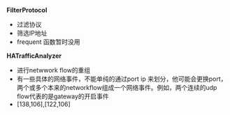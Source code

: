 **FilterProtocol**
- 过滤协议
- 筛选IP地址
- frequent 函数暂时没用

**HATrafficAnalyzer**
- 进行netwwork flow的重组
- 有一些具体的网络事件，不能单纯的通过port ip 来划分，他可能会更换port，两个或多个本来的networkflow组成一个网络事件。例如，两个连续的udp flow代表的是gateway的开启事件
- [138,106],[122,106]
